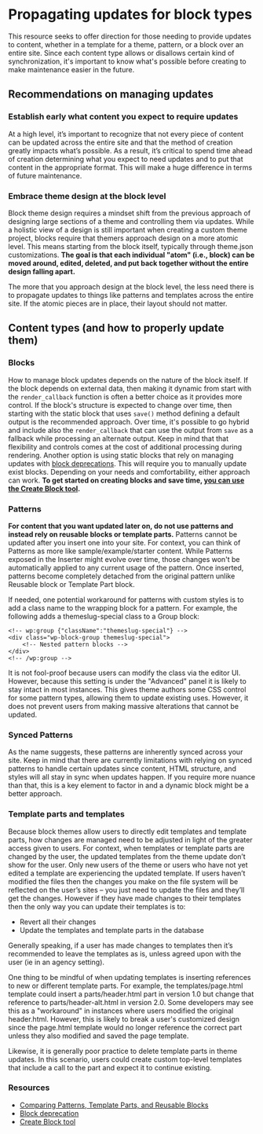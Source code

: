 # Propagating updates for block types

This resource seeks to offer direction for those needing to provide updates to content, whether in a template for a theme, pattern, or a block over an entire site. Since each content type allows or disallows certain kind of synchronization, it's important to know what's possible before creating to make maintenance easier in the future.

## Recommendations on managing updates

### Establish early what content you expect to require updates

At a high level, it’s important to recognize that not every piece of content can be updated across the entire site and that the method of creation greatly impacts what’s possible. As a result, it’s critical to spend time ahead of creation determining what you expect to need updates and to put that content in the appropriate format. This will make a huge difference in terms of future maintenance.

### Embrace theme design at the block level

Block theme design requires a mindset shift from the previous approach of designing large sections of a theme and controlling them via updates. While a holistic view of a design is still important when creating a custom theme project, blocks require that themers approach design on a more atomic level. This means starting from the block itself, typically through theme.json customizations. **The goal is that each individual "atom" (i.e., block) can be moved around, edited, deleted, and put back together without the entire design falling apart.**

The more that you approach design at the block level, the less need there is to propagate updates to things like patterns and templates across the entire site. If the atomic pieces are in place, their layout should not matter.

## Content types (and how to properly update them)

### Blocks

How to manage block updates depends on the nature of the block itself. If the block depends on external data, then making it dynamic from start with the `render_callback` function is often a better choice as it provides more control. If the block's structure is expected to change over time, then starting with the static block that uses `save()` method defining a default output is the recommended approach. Over time, it's possible to go hybrid and include also the `render_callback` that can use the output from `save` as a fallback while processing an alternate output. Keep in mind that that flexibility and controls comes at the cost of additional processing during rendering. Another option is using static blocks that rely on managing updates with [block deprecations](https://developer.wordpress.org/block-editor/reference-guides/block-api/block-deprecation/). This will require you to manually update exist blocks.  Depending on your needs and comfortability, either approach can work. **To get started on creating blocks and save time, [you can use the Create Block tool](https://developer.wordpress.org/block-editor/reference-guides/packages/packages-create-block/).**

### Patterns

**For content that you want updated later on, do not use patterns and instead rely on reusable blocks or template parts.** Patterns cannot be updated after you insert one into your site. For context, you can think of Patterns as more like sample/example/starter content. While Patterns exposed in the Inserter might evolve over time, those changes won't be automatically applied to any current usage of the pattern. Once inserted, patterns become completely detached from the original pattern unlike Reusable block or Template Part block.

If needed, one potential workaround for patterns with custom styles is to add a class name to the wrapping block for a pattern. For example, the following adds a themeslug-special class to a Group block:

```
<!-- wp:group {"className":"themeslug-special"} -->
<div class="wp-block-group themeslug-special">
	<!-- Nested pattern blocks -->
</div>
<!-- /wp:group -->
```

It is not fool-proof because users can modify the class via the editor UI.  However, because this setting is under the "Advanced" panel it is likely to stay intact in most instances. This gives theme authors some CSS control for some pattern types, allowing them to update existing uses. However, it does not prevent users from making massive alterations that cannot be updated.

### Synced Patterns

As the name suggests, these patterns are inherently synced across your site. Keep in mind that there are currently limitations with relying on synced patterns to handle certain updates since content, HTML structure, and styles will all stay in sync when updates happen. If you require more nuance than that, this is a key element to factor in and a dynamic block might be a better approach.

### Template parts and templates

Because block themes allow users to directly edit templates and template parts, how changes are managed need to be adjusted in light of the greater access given to users. For context, when templates or template parts are changed by the user, the updated templates from the theme update don’t show for the user. Only new users of the theme or users who have not yet edited a template are experiencing the updated template. If users haven’t modified the files then the changes you make on the file system will be reflected on the user’s sites – you just need to update the files and they’ll get the changes. However if they have made changes to their templates then the only way you can update their templates is to:

- Revert all their changes
- Update the templates and template parts in the database

Generally speaking, if a user has made changes to templates then it’s recommended to leave the templates as is, unless agreed upon with the user (ie in an agency setting).

One thing to be mindful of when updating templates is inserting references to new or different template parts.  For example, the templates/page.html template could insert a parts/header.html part in version 1.0 but change that reference to parts/header-alt.html in version 2.0.  Some developers may see this as a "workaround" in instances where users modified the original header.html.  However, this is likely to break a user's customized design since the page.html template would no longer reference the correct part unless they also modified and saved the page template.

Likewise, it is generally poor practice to delete template parts in theme updates.  In this scenario, users could create custom top-level templates that include a call to the part and expect it to continue existing.

### Resources

- [Comparing Patterns, Template Parts, and Reusable Blocks](https://wordpress.org/documentation/article/comparing-patterns-template-parts-and-reusable-blocks/)
- [Block deprecation](https://developer.wordpress.org/block-editor/reference-guides/block-api/block-deprecation/)
- [Create Block tool](https://developer.wordpress.org/block-editor/reference-guides/packages/packages-create-block/)


